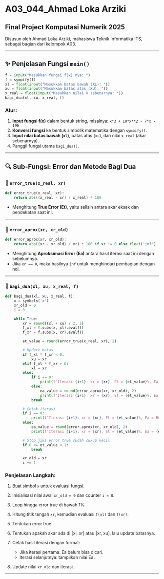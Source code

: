 # **A03\_044\_Ahmad Loka Arziki**

## **Final Project Komputasi Numerik 2025**

Disusun oleh Ahmad Loka Arziki, mahasiswa Teknik Informatika ITS, sebagai bagian dari kelompok A03.

---

## ✨ **Penjelasan Fungsi `main()`**

```python
f = input("Masukkan fungsi f(x) nya: ")
f = sympify(f)
xl = float(input("Masukkan batas bawah (XL): "))
xu = float(input("Masukkan batas atas (XU): "))
x_real = float(input("Masukkan nilai X sebenarnya: "))
bagi_dua(xl, xu, x_real, f)
```

### Alur:

1. **Input fungsi f(x)** dalam bentuk string, misalnya:
   `x*3 + 10*x**2 - 7*x - 196`
2. **Konversi fungsi** ke bentuk simbolik matematika dengan `sympify()`.
3. **Input nilai batas bawah (`xl`)**, batas atas (`xu`), dan nilai `x_real` (akar sebenarnya).
4. Panggil fungsi utama `bagi_dua()`.

---

## 🔍 **Sub-Fungsi: Error dan Metode Bagi Dua**

### 🔹 `error_true(x_real, xr)`

```python
def error_true(x_real, xr):
    return abs((x_real - xr) / x_real) * 100
```

* Menghitung **True Error (Et)**, yaitu selisih antara akar eksak dan pendekatan saat ini.

---

### 🔹 `error_aprox(xr, xr_old)`

```python
def error_aprox(xr, xr_old):
    return abs((xr - xr_old) / xr) * 100 if xr != 0 else float('inf')
```

* Menghitung **Aproksimasi Error (Ea)** antara hasil iterasi saat ini dengan sebelumnya.
* Jika `xr == 0`, maka hasilnya `inf` untuk menghindari pembagian dengan nol.

---

### 🔹 `bagi_dua(xl, xu, x_real, f)`

```python
def bagi_dua(xl, xu, x_real, f):
    x = symbols('x')
    xr_old = 0
    i = 0

    while True:
        xr = round((xl + xu) / 2, 2)
        f_xl = f.subs(x, xl).evalf()
        f_xr = f.subs(x, xr).evalf()

        et_value = round(error_true(x_real, xr), 2)

        # Update batas
        if f_xl * f_xr < 0:
            xu = xr
        elif f_xl * f_xr > 0:
            xl = xr
        else:
            if i == 0:
                print(f"Iterasi {i+1}: xr = {xr}, Et = {et_value}%, Ea = Belum bisa dicari")
            else:
                ea_value = round(error_aprox(xr, xr_old), 2)
                print(f"Iterasi {i+1}: xr = {xr}, Et = {et_value}%, Ea = {ea_value}%")
            break

        # Cetak iterasi
        if i == 0:
            print(f"Iterasi {i+1}: xr = {xr}, Et = {et_value}%, Ea = Belum bisa dicari")
        else:
            ea_value = round(error_aprox(xr, xr_old), 2)
            print(f"Iterasi {i+1}: xr = {xr}, Et = {et_value}%, Ea = {ea_value}%")

        # Stop jika error true sudah cukup kecil
        if 0 <= et_value < 1:
            break

        xr_old = xr
        i += 1
```

### Penjelasan Langkah:

1. Buat simbol `x` untuk evaluasi fungsi.
2. Inisialisasi nilai awal `xr_old = 0` dan counter `i = 0`.
3. Loop hingga error true di bawah 1%.
4. Hitung titik tengah `xr`, kemudian evaluasi `f(xl)` dan `f(xr)`.
5. Tentukan error true.
6. Tentukan apakah akar ada di \[xl, xr] atau \[xr, xu], lalu update batasnya.
7. Cetak hasil iterasi dengan format:

   * Jika iterasi pertama: Ea belum bisa dicari.
   * Iterasi selanjutnya: tampilkan nilai Ea.
8. Update nilai `xr_old` dan iterasi.

---
